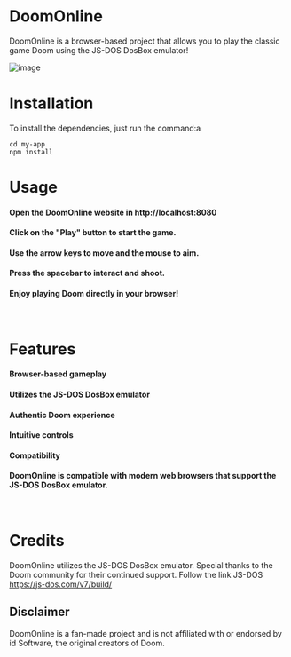 # DoomOnline
DoomOnline is a browser-based project that allows you to play the classic game Doom using the JS-DOS DosBox emulator!

![image](https://github.com/AkinoriKoerich/DoomOnline/assets/119367977/7a1aa2e8-9f6d-45ea-b63d-8d2b7337afb5)

# Installation
To install the dependencies, just run the command:a

```
cd my-app
npm install
```

# Usage
#### Open the DoomOnline website in http://localhost:8080
#### Click on the "Play" button to start the game.
#### Use the arrow keys to move and the mouse to aim.
#### Press the spacebar to interact and shoot.
#### Enjoy playing Doom directly in your browser!

<br>

# Features
#### Browser-based gameplay
#### Utilizes the JS-DOS DosBox emulator
#### Authentic Doom experience
#### Intuitive controls
#### Compatibility
#### DoomOnline is compatible with modern web browsers that support the JS-DOS DosBox emulator.

<br>

# Credits
DoomOnline utilizes the JS-DOS DosBox emulator. Special thanks to the Doom community for their continued support.
Follow the link JS-DOS https://js-dos.com/v7/build/

## Disclaimer
DoomOnline is a fan-made project and is not affiliated with or endorsed by id Software, the original creators of Doom.
